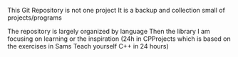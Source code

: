 This Git Repository is not one project
It is a backup and collection small of projects/programs

The repository is largely organized by language 
Then the library I am focusing on learning or the inspiration
(24h in CPProjects which is based on the exercises in Sams Teach yourself C++ in 24 hours)
